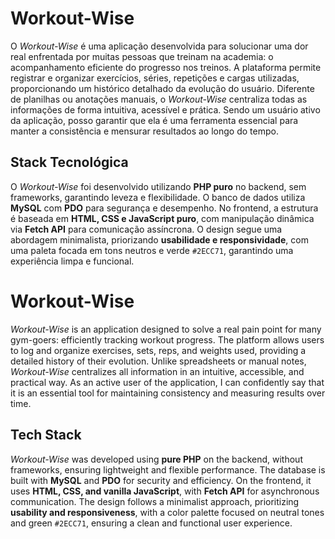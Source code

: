 # Workout-Wise

O *Workout-Wise* é uma aplicação desenvolvida para solucionar uma dor real enfrentada por muitas pessoas que treinam na academia: o acompanhamento eficiente do progresso nos treinos. A plataforma permite registrar e organizar exercícios, séries, repetições e cargas utilizadas, proporcionando um histórico detalhado da evolução do usuário. Diferente de planilhas ou anotações manuais, o *Workout-Wise* centraliza todas as informações de forma intuitiva, acessível e prática. Sendo um usuário ativo da aplicação, posso garantir que ela é uma ferramenta essencial para manter a consistência e mensurar resultados ao longo do tempo.

## Stack Tecnológica

O *Workout-Wise* foi desenvolvido utilizando **PHP puro** no backend, sem frameworks, garantindo leveza e flexibilidade. O banco de dados utiliza **MySQL** com **PDO** para segurança e desempenho. No frontend, a estrutura é baseada em **HTML, CSS e JavaScript puro**, com manipulação dinâmica via **Fetch API** para comunicação assíncrona. O design segue uma abordagem minimalista, priorizando **usabilidade e responsividade**, com uma paleta focada em tons neutros e verde `#2ECC71`, garantindo uma experiência limpa e funcional.


# Workout-Wise

*Workout-Wise* is an application designed to solve a real pain point for many gym-goers: efficiently tracking workout progress. The platform allows users to log and organize exercises, sets, reps, and weights used, providing a detailed history of their evolution. Unlike spreadsheets or manual notes, *Workout-Wise* centralizes all information in an intuitive, accessible, and practical way. As an active user of the application, I can confidently say that it is an essential tool for maintaining consistency and measuring results over time.

## Tech Stack

*Workout-Wise* was developed using **pure PHP** on the backend, without frameworks, ensuring lightweight and flexible performance. The database is built with **MySQL** and **PDO** for security and efficiency. On the frontend, it uses **HTML, CSS, and vanilla JavaScript**, with **Fetch API** for asynchronous communication. The design follows a minimalist approach, prioritizing **usability and responsiveness**, with a color palette focused on neutral tones and green `#2ECC71`, ensuring a clean and functional user experience.

